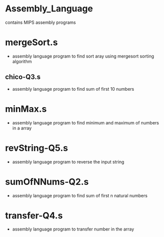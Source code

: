 # Assembly_Language
contains MIPS assembly programs 

# mergeSort.s
* assembly language program to find sort aray using mergesort sorting algorithm

## chico-Q3.s
* assembly language program to find sum of first 10 numbers

# minMax.s
* assembly language program to find minimum and maximum of numbers in a array

# revString-Q5.s
* assembly language program to reverse the input string

# sumOfNNums-Q2.s
* assembly language program to find sum of first n natural numbers

# transfer-Q4.s
* assembly language program to transfer number in the array


